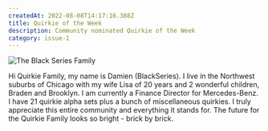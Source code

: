 ```yaml
---
createdAt: 2022-08-08T14:17:16.388Z
title: Quirkie of the Week
description: Community nominated Quirkie of the Week
category: issue-1
---
```

![](/img/img_0671.jpeg "The Black Series Family")

Hi Quirkie Family, my name is Damien (BlackSeries). I live in the Northwest suburbs of Chicago with my wife Lisa of 20 years and 2 wonderful children, Braden and Brooklyn. I am currently a Finance Director for Mercedes-Benz. I have 21 quirkie alpha sets plus a bunch of miscellaneous quirkies. I truly appreciate this entire community and everything it stands for. The future for the Quirkie Family looks so bright - brick by brick.